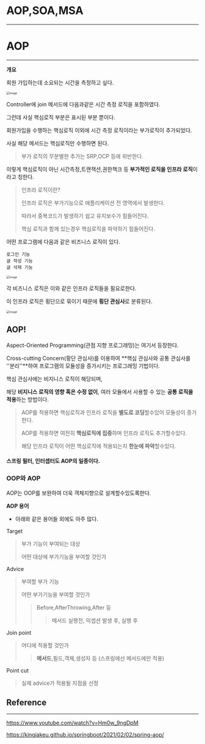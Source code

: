 # AOP,SOA,MSA

---



# AOP

---

**개요**

회원 가입하는데 소요되는 시간을 측정하고 싶다.

<img src="https://user-images.githubusercontent.com/68331041/146516632-711f532d-c7f7-4055-bad6-fdda4f406295.png" alt="image" style="zoom:50%;" />

Controller에 join 메서드에 다음과같은 시간 측정 로직을 포함하였다.

그런데 사실 핵심로직 부분은 표시된 부분 뿐이다.

회원가입을 수행하는 핵심로직 이외에 시간 측정 로직이라는 부가로직이 추가되었다.

사실 해당 메서드는 핵심로직만 수행하면 된다.

> 부가 로직의 무분별한 추가는 SRP,OCP 등에 위반한다.



이렇게 핵심로직이 아닌 시간측정,트랜잭션,권한책크 등 **부가적인 로직을 인프라 로직**이라고 칭한다.

> 인프라 로직이란?
>
> 인프라 로직은 부가기능으로 애플리케이션 전 영역에서 발생한다.
>
> 따라서 중복코드가 발생하기 쉽고 유지보수가 힘들어진다.
>
> 핵심 로직과 함께 있는경우 핵심로직을 파악하기 힘들어진다.



어떤 프로그램에 다음과 같은 비즈니스 로직이 있다.

~~~
로그인 기능
글 작성 기능
글 삭제 기능
~~~

<img src="https://user-images.githubusercontent.com/68331041/146513988-ef76af7e-5eda-4731-ba51-a0c905855015.png" alt="image" style="zoom:50%;" />

각 비즈니스 로직은 이와 같은 인프라 로직들을 필요로한다.



이 인프라 로직은 횡단으로 묶이기 때문에 **횡단 관심사**로 분류된다.

<img src="https://user-images.githubusercontent.com/68331041/146514303-e7677fb4-06d7-4246-841f-9cd99b2f7080.png" alt="image" style="zoom:50%;" />



## AOP!

Aspect-Oriented Programming(관점 지향 프로그래밍)는 여기서 등장한다. 

Cross-cutting Concern(황단 관심사)를 이용하여 **핵심 관심사와 공통 관심사를 ''분리''**하여 프로그램의 모듈성을 증가시키는 프로그래밍 기법이다.

핵심 관심사에는 비지니스 로직이 해당되며, 

해당 **비지니스 로직의 영향 혹은 수정 없이**, 여러 모듈에서 사용할 수 있는 **공통 로직을 적용**하는 방법이다.

> AOP를 적용하면 핵심로직과 인프라 로직을 **별도로 코딩**할수있어 모듈성이 증가한다.
>
> AOP를 적용하면 여전히 **핵심로직에 집중**하며 인프라 로직도 추가할수있다.
>
> 해당 인프라 로직이 어떤 핵심로직에 적용되는지 **한눈에 파악**할수있다.



#### 스프링 필터, 인터셉터도 AOP의 일종이다.



### OOP와 AOP

AOP는 OOP를 보완하여 더욱 객체지향으로 설계할수있도록한다.



**AOP 용어**

+ 아래와 같은 용어들 외에도 아주 많다.

Target

> 부가 기능이 부여되는 대상
>
> 어떤 대상에 부가기능을 부여할 것인가

Advice

> 부여할 부가 기능
>
> 어떤 부가기능을 부여할 것인가
>
> > Before,AfterThrowing,After 등
> >
> > > 메서드 실행전, 익셉션 발생 후, 실행 후

Join point

> 어디에 적용할 것인가
>
> > **메서드**,필드,객체,생성자 등 (스프링에선 메서드에만 적용)

Point cut

> 실제 advice가 적용될 지점을 선정





## Reference

---

https://www.youtube.com/watch?v=Hm0w_9ngDpM

https://kingjakeu.github.io/springboot/2021/02/02/spring-aop/











